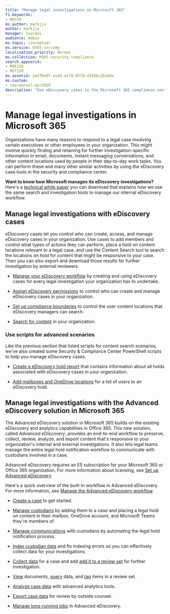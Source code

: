 ```yaml
---
title: "Manage legal investigations in Microsoft 365"
f1.keywords:
- NOCSH
ms.author: markjjo
author: markjjo
manager: laurawi
audience: Admin
ms.topic: conceptual
ms.service: O365-seccomp
localization_priority: Normal
ms.collection: M365-security-compliance
search.appverid: 
- MOE150
- MET150
ms.assetid: 2e5fbe9f-ee4d-4178-8ff8-4356bc1b168e
ms.custom:
- seo-marvel-apr2020
description: "Use eDiscovery cases in the Microsoft 365 compliance center to manage your organization's legal investigation."
---
```


# Manage legal investigations in Microsoft 365

Organizations have many reasons to respond to a legal case involving certain executives or other employees in your organization. This might involve quickly finding and retaining for further investigation-specific information in email, documents, instant messaging conversations, and other content locations used by people in their day-to-day work tasks. You can perform these and many other similar activities by using the eDiscovery case tools in the security and compliance center.
  
**Want to know how Microsoft manages its eDiscovery investigations?** Here's a [technical white paper](https://go.microsoft.com/fwlink/?linkid=852161) you can download that explains how we use the same search and investigation tools to manage our internal eDiscovery workflow.

## Manage legal investigations with eDiscovery cases

eDiscovery cases let you control who can create, access, and manage eDiscovery cases in your organization. Use cases to add members and control what types of actions they can perform, place a hold on content locations relevant to a legal case, and use the Content Search tool to search the locations on hold for content that might be responsive to your case. Then you can also export and download those results for further investigation by external reviewers.
  
- [Manage your eDiscovery workflow](./get-started-core-ediscovery.md) by creating and using eDiscovery cases for every legal investigation your organization has to undertake.

- [Assign eDiscovery permissions](assign-ediscovery-permissions.md) to control who can create and manage eDiscovery cases in your organization.

- [Set up compliance boundaries](set-up-compliance-boundaries.md) to control the user content locations that eDiscovery managers can search.

- [Search for content](search-for-content.md) in your organization.

### Use scripts for advanced scenarios

Like the previous section that listed scripts for content search scenarios, we've also created some Security & Compliance Center PowerShell scripts to help you manage eDiscovery cases.
  
- [Create a eDiscovery hold report](create-a-report-on-holds-in-ediscovery-cases.md) that contains information about all holds associated with eDiscovery cases in your organization.

- [Add mailboxes and OneDrive locations](use-a-script-to-add-users-to-a-hold-in-ediscovery.md) for a list of users to an eDiscovery hold.
  
## Manage legal investigations with the Advanced eDiscovery solution in Microsoft 365

The Advanced eDiscovery solution in Microsoft 365 builds on the existing eDiscovery and analytics capabilities in Office 365. This new solution, called *Advanced eDiscovery*, provides an end-to-end workflow to preserve, collect, review, analyze, and export content that's responsive to your organization's internal and external investigations. It also lets legal teams manage the entire legal hold notification workflow to communicate with custodians involved in a case.

Advanced eDiscovery requires an E5 subscription for your Microsoft 365 or Office 365 organization. For more information about licensing, see [Set up Advanced eDiscovery](get-started-with-advanced-ediscovery.md#step-1-verify-and-assign-appropriate-licenses).

Here's a quick overview of the built-in workflow in Advanced eDiscovery. For more information, see [Manage the Advanced eDiscovery workflow](create-and-manage-advanced-ediscoveryv2-case.md#manage-the-workflow).

- [Create a case](create-and-manage-advanced-ediscoveryv2-case.md#create-a-case) to get started.

- [Manage custodians](managing-custodians.md) by adding them to a case and placing a legal hold on content in their mailbox, OneDrive account, and Microsoft Teams they're members of.

- [Manage communications](managing-custodian-communications.md) with custodians by automating the legal hold notification process.

- [Index custodian data](processing-data-for-case.md) and fix indexing errors so you can effectively collect data for your investigations.

- [Collect data](collecting-data-for-ediscovery.md) for a case and add [add it to a review set](collecting-data-for-ediscovery.md#add-search-results-to-a-review-set) for further investigation.

- [View](view-documents-in-review-set.md) documents, [query](review-set-search.md) data, and [tag](tagging-documents.md) items in a review set.

- [Analyze case data](analyzing-data-in-review-set.md) with advanced analytics tools.

- [Export case data](exporting-data-ediscover20.md) for review by outside counsel.

- [Manage long-running jobs](managing-jobs-ediscovery20.md) in Advanced eDiscovery.